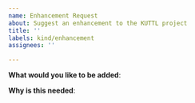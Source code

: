 ```yaml
---
name: Enhancement Request
about: Suggest an enhancement to the KUTTL project
title: ''
labels: kind/enhancement
assignees: ''

---
```


<!-- Please only use this template for submitting enhancement requests.
Implementing your enhancement will follow the KEP process: https://github.com/kyverno/kuttl/blob/main/keps/0001-kep-process.md
-->

**What would you like to be added**:

**Why is this needed**:
